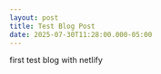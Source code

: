 ```yaml
---
layout: post
title: Test Blog Post
date: 2025-07-30T11:28:00.000-05:00
---
```

first test blog with netlify
